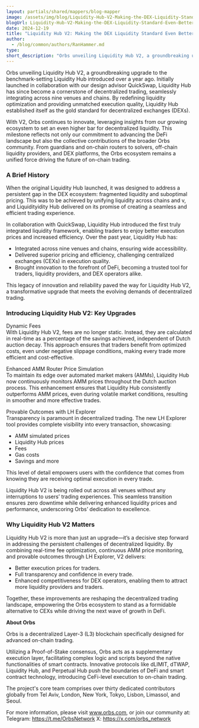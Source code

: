 ```yaml
---
layout: partials/shared/mappers/blog-mapper
image: /assets/img/blog/Liquidity-Hub-V2-Making-the-DEX-Liquidity-Standard-Even-Better/bg.jpg
blogUrl: Liquidity-Hub-V2-Making-the-DEX-Liquidity-Standard-Even-Better
date: 2024-12-19
title: "Liquidity Hub V2: Making the DEX Liquidity Standard Even Better "
author:
  - /blog/common/authors/RanHammer.md
type:
short_description: "Orbs unveiling Liquidity Hub V2, a groundbreaking upgrade to the benchmark-setting Liquidity Hub introduced over a year ago."
---
```


Orbs unveiling Liquidity Hub V2, a groundbreaking upgrade to the benchmark-setting Liquidity Hub introduced over a year ago. Initially launched in collaboration with our design advisor QuickSwap, Liquidity Hub has since become a cornerstone of decentralized trading, seamlessly integrating across nine venues and chains. By redefining liquidity optimization and providing unmatched execution quality, Liquidity Hub established itself as the gold standard for decentralized exchanges (DEXs).

With V2, Orbs continues to innovate, leveraging insights from our growing ecosystem to set an even higher bar for decentralized liquidity. This milestone reflects not only our commitment to advancing the DeFi landscape but also the collective contributions of the broader Orbs community. From guardians and on-chain routers to solvers, off-chain liquidity providers, and DEX platforms, the Orbs ecosystem remains a unified force driving the future of on-chain trading.

### A Brief History

When the original Liquidity Hub launched, it was designed to address a persistent gap in the DEX ecosystem: fragmented liquidity and suboptimal pricing. This was to be achieved by unifying liquidity across chains and v, and Liquidityidity Hub delivered on its promise of creating a seamless and efficient trading experience.

In collaboration with QuickSwap, Liquidity Hub introduced the first truly integrated liquidity framework, enabling traders to enjoy better execution prices and increased efficiency. Over the past year, Liquidity Hub has:

* Integrated across nine venues and chains, ensuring wide accessibility.  
* Delivered superior pricing and efficiency, challenging centralized exchanges (CEXs) in execution quality.  
* Brought innovation to the forefront of DeFi, becoming a trusted tool for traders, liquidity providers, and DEX operators alike.

This legacy of innovation and reliability paved the way for Liquidity Hub V2, a transformative upgrade that meets the evolving demands of decentralized trading.

### Introducing Liquidity Hub V2: Key Upgrades

Dynamic Fees  
With Liquidity Hub V2, fees are no longer static. Instead, they are calculated in real-time as a percentage of the savings achieved, independent of Dutch auction decay. This approach ensures that traders benefit from optimized costs, even under negative slippage conditions, making every trade more efficient and cost-effective.

Enhanced AMM Router Price Simulation  
To maintain its edge over automated market makers (AMMs), Liquidity Hub now continuously monitors AMM prices throughout the Dutch auction process. This enhancement ensures that Liquidity Hub consistently outperforms AMM prices, even during volatile market conditions, resulting in smoother and more effective trades.

Provable Outcomes with LH Explorer  
Transparency is paramount in decentralized trading. The new LH Explorer tool provides complete visibility into every transaction, showcasing:

* AMM simulated prices  
* Liquidity Hub prices  
* Fees  
* Gas costs  
* Savings and more

This level of detail empowers users with the confidence that comes from knowing they are receiving optimal execution in every trade.

Liquidity Hub V2 is being rolled out across all venues without any interruptions to users’ trading experiences. This seamless transition ensures zero downtime while delivering enhanced liquidity prices and performance, underscoring Orbs’ dedication to excellence.

### Why Liquidity Hub V2 Matters

Liquidity Hub V2 is more than just an upgrade—it’s a decisive step forward in addressing the persistent challenges of decentralized liquidity. By combining real-time fee optimization, continuous AMM price monitoring, and provable outcomes through LH Explorer, V2 delivers:

* Better execution prices for traders.  
* Full transparency and confidence in every trade.  
* Enhanced competitiveness for DEX operators, enabling them to attract more liquidity providers and traders.

Together, these improvements are reshaping the decentralized trading landscape, empowering the Orbs ecosystem to stand as a formidable alternative to CEXs while driving the next wave of growth in DeFi.

<div class='line-separator'> </div>

**About Orbs**

Orbs is a decentralized Layer-3 (L3) blockchain specifically designed for advanced on-chain trading.

Utilizing a Proof-of-Stake consensus, Orbs acts as a supplementary execution layer, facilitating complex logic and scripts beyond the native functionalities of smart contracts. Innovative protocols like dLIMIT, dTWAP, Liquidity Hub, and Perpetual Hub push the boundaries of DeFi and smart contract technology, introducing CeFi-level execution to on-chain trading.

The project's core team comprises over thirty dedicated contributors globally from Tel Aviv, London, New York, Tokyo, Lisbon, Limassol, and Seoul.

For more information, please visit www.orbs.com, or join our community at:
Telegram: https://t.me/OrbsNetwork 
X: https://x.com/orbs_network
